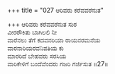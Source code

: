 +++
title = "027 ಆರಿವರು ಕರೆವವರೆನುತ"

+++
ಆರಿವರು ಕರೆವವರೆನುತ ಸುರ  
ವೀರರೌಕಿತು ಬಾಗಿಲಲಿ ನೀ  
ವಾರೆನಲು ತೆಗೆ ಕದವನರಿಯಾ ರಾಯನರಮನೆಯ   
ವಾರನಾರಿಯರವನಿಪತಿಯ ಕು  
ಮಾರರಿದೆ ಬೇಹವರು ಸರಸಿಯ  
ವಾರಿಕೇಳಿಗೆ ಬಂದೆವೆಂದರು ಗಜರಿ ಗರ್ಜಿಸುತ      ॥27॥